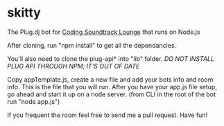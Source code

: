 skitty
======
The Plug.dj bot for [Coding Soundtrack Lounge](http://plug.dj/coding-soundtrack-lounge/) that runs on Node.js

After cloning, run "npm install" to get all the dependancies.

You'll also need to clone the plug-api* into "lib" folder.
*DO NOT INSTALL PLUG API THROUGH NPM; IT'S OUT OF DATE*

Copy appTemplate.js, create a new file and add your bots info and room info. This is the file that you will run.
After you have your app.js file setup, go ahead and start it up on a node server. (from CLI in the root of the bot run "node app.js")

If you frequent the room feel free to send me a pull request.
Have fun!
